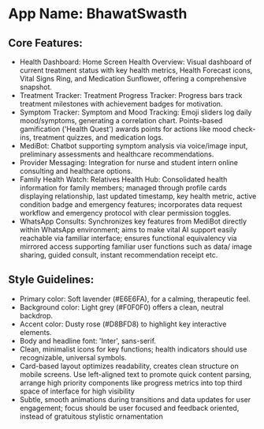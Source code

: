 # **App Name**: BhawatSwasth

## Core Features:

- Health Dashboard: Home Screen Health Overview: Visual dashboard of current treatment status with key health metrics, Health Forecast icons, Vital Signs Ring, and Medication Sunflower, offering a comprehensive snapshot.
- Treatment Tracker: Treatment Progress Tracker: Progress bars track treatment milestones with achievement badges for motivation.
- Symptom Tracker: Symptom and Mood Tracking: Emoji sliders log daily mood/symptoms, generating a correlation chart. Points-based gamification ('Health Quest') awards points for actions like mood check-ins, treatment quizzes, and medication logs.
- MediBot: Chatbot supporting symptom analysis via voice/image input, preliminary assessments and healthcare recommendations.
- Provider Messaging: Integration for nurse and student intern online consulting and healthcare options.
- Family Health Watch: Relatives Health Hub: Consolidated health information for family members; managed through profile cards displaying relationship, last updated timestamp, key health metric, active condition badge and emergency features; incorporates data request workflow and emergency protocol with clear permission toggles.
- WhatsApp Consults: Synchronizes key features from MediBot directly within WhatsApp environment; aims to make vital AI support easily reachable via familiar interface; ensures functional equivalency via mirrored access supporting familiar user functions such as data/ image sharing, guided consult, instant recommendation receipt etc.

## Style Guidelines:

- Primary color: Soft lavender (#E6E6FA), for a calming, therapeutic feel.
- Background color: Light grey (#F0F0F0) offers a clean, neutral backdrop.
- Accent color: Dusty rose (#D8BFD8) to highlight key interactive elements.
- Body and headline font: 'Inter', sans-serif.
- Clean, minimalist icons for key functions; health indicators should use recognizable, universal symbols.
- Card-based layout optimizes readability, creates clean structure on mobile screens. Use left-aligned text to promote quick content parsing, arrange high priority components like progress metrics into top third space of interface for high visibility
- Subtle, smooth animations during transitions and data updates for user engagement; focus should be user focused and feedback oriented, instead of gratuitous stylistic ornamentation